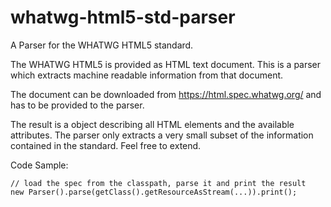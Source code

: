 whatwg-html5-std-parser
=======================

A Parser for the WHATWG HTML5 standard.

The WHATWG HTML5 is provided as HTML text document. This is a parser which extracts machine readable information from that document.

The document can be downloaded from <https://html.spec.whatwg.org/> and has to be provided to the parser.

The result is a object describing all HTML elements and the available attributes. The parser only extracts a very small subset of the information contained in the standard. Feel free to extend.

Code Sample:

    
    // load the spec from the classpath, parse it and print the result
    new Parser().parse(getClass().getResourceAsStream(...)).print();
    
    
